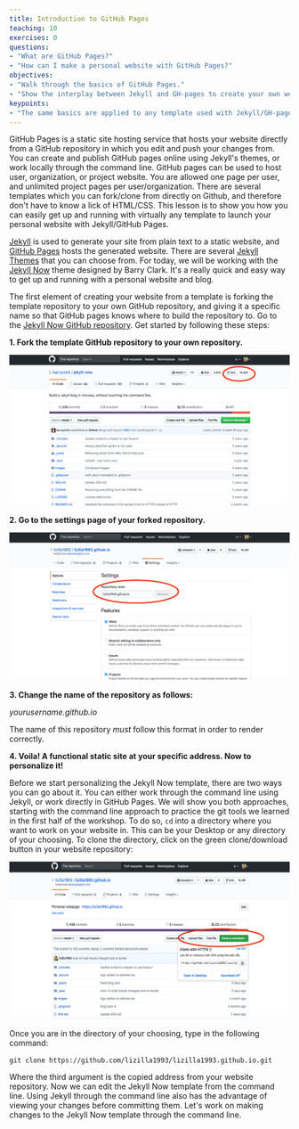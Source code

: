 ```yaml
---
title: Introduction to GitHub Pages
teaching: 10
exercises: 0
questions:
- "What are GitHub Pages?"
- "How can I make a personal website with GitHub Pages?"
objectives:
- "Walk through the basics of GitHub Pages."
- "Show the interplay between Jekyll and GH-pages to create your own website."
keypoints:
- "The same basics are applied to any template used with Jekyll/GH-pages."
---
```


GitHub Pages is a static site hosting service that hosts your website directly from a GitHub repository in which you edit and push your changes from. You can create and publish GitHub pages online using Jekyll's themes, or work locally through the command line. GitHub pages can be used to host user, organization, or project website. You are allowed one page per user, and unlimited project pages per user/organization. There are several templates which you can fork/clone from directly on Github, and therefore don't have to know a lick of HTML/CSS. This lesson is to show you how you can easily get up and running with virtually any template to launch your personal website with Jekyll/GitHub Pages. 

[Jekyll](https://jekyllrb.com/) is used to generate your site from plain text to a static website, and [GitHub Pages](https://pages.github.com/) hosts the generated website. There are several [Jekyll Themes](http://jekyllthemes.org/) that you can choose from. For today, we will be working with the [Jekyll Now](http://www.jekyllnow.com/) theme designed by Barry Clark. It's a really quick and easy way to get up and running with a personal website and blog. 

The first element of creating your website from a template is forking the template repository to your own GitHub repository, and giving it a specific name so that GitHub pages knows where to build the repository to. Go to the [Jekyll Now GitHub repository](https://github.com/barryclark/jekyll-now). Get started by following these steps:

**1. Fork the template GitHub repository to your own repository.** 

![](../fig/fork.png)

**2.  Go to the settings page of your forked repository.**

![](../fig/settings.png)

**3. Change the name of the repository as follows:**

_yourusername.github.io_

The name of this repository _must_ follow this format in order to render correctly. 

**4. Voila! A functional static site at your specific address. Now to personalize it!**

Before we start personalizing the Jekyll Now template, there are two ways you can go about it. You can either work through the command line using Jekyll, or work directly in GitHub Pages. We will show you both approaches, starting with the command line approach to practice the git tools we learned in the first half of the workshop. To do so, `cd` into a directory where you want to work on your website in. This can be your Desktop or any directory of your choosing. To clone the directory, click on the green clone/download button in your website repository: 

![](../fig/clone.png)

Once you are in the directory of your choosing, type in the following command: 

```
git clone https://github.com/lizilla1993/lizilla1993.github.io.git
```

Where the third argument is the copied address from your website repository. Now we can edit the Jekyll Now template from the command line. Using Jekyll through the command line also has the advantage of viewing your changes before committing them. Let's work on making changes to the Jekyll Now template through the command line.
